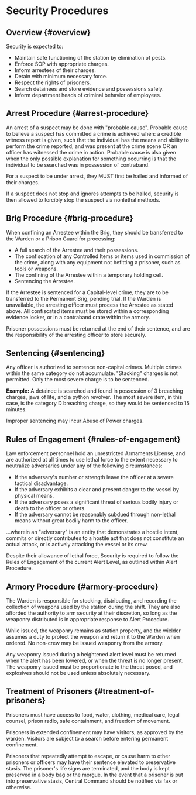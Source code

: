 # Security Procedures

## Overview {#overview}

Security is expected to:

- Maintain safe functioning of the station by elimination of pests.
- Enforce SOP with appropriate charges.
- Inform arrestees of their charges.
- Detain with minimum necessary force.
- Respect the rights of prisoners.
- Search detainees and store evidence and possessions safely.
- Inform department heads of criminal behavior of employees.

## Arrest Procedure {#arrest-procedure}

An arrest of a suspect may be done with "probable cause". Probable cause to believe a suspect has committed a crime is achieved when: a credible witness report is given, such that the individual has the means and ability to perform the crime reported, and was present at the crime scene OR an officer has witnessed the crime in action. Probable cause is also given when the only possible explanation for something occurring is that the individual to be searched was in possession of contraband.

For a suspect to be under arrest, they MUST first be hailed and informed of their charges.

If a suspect does not stop and ignores attempts to be hailed, security is then allowed to forcibly stop the suspect via nonlethal methods.

## Brig Procedure {#brig-procedure}

When confining an Arrestee within the Brig, they should be transferred to the Warden or a Prison Guard for processing:

- A full search of the Arrestee and their possessions.
- The confiscation of any Controlled Items or items used in commission of the crime, along with any equipment not befitting a prisoner, such as tools or weapons.
- The confining of the Arrestee within a temporary holding cell.
- Sentencing the Arrestee.

If the Arrestee is sentenced for a Capital-level crime, they are to be transferred to the Permanent Brig, pending trial. If the Warden is unavailable, the arresting officer must process the Arrestee as stated above. All confiscated items must be stored within a corresponding evidence locker, or in a contraband crate within the armory.

Prisoner possessions must be returned at the end of their sentence, and are the responsibility of the arresting officer to store securely.

## Sentencing {#sentencing}

Any officer is authorized to sentence non-capital crimes. Multiple crimes within the same category do not accumulate. "Stacking" charges is not permitted. Only the most severe charge is to be sentenced.

**Example:** A detainee is searched and found in possession of 3 breaching charges, jaws of life, and a python revolver. The most severe item, in this case, is the category D breaching charge, so they would be sentenced to 15 minutes.

Improper sentencing may incur Abuse of Power charges.

## Rules of Engagement {#rules-of-engagement}

Law enforcement personnel hold an unrestricted Armaments License, and are authorized at all times to use lethal force to the extent necessary to neutralize adversaries under any of the following circumstances:

- If the adversary's number or strength leave the officer at a severe tactical disadvantage.
- If the adversary exhibits a clear and present danger to the vessel by physical means.
- If the adversary poses a significant threat of serious bodily injury or death to the officer or others.
- If the adversary cannot be reasonably subdued through non-lethal means without great bodily harm to the officer.

…wherein an "adversary" is an entity that demonstrates a hostile intent, commits or directly contributes to a hostile act that does not constitute an actual attack, or is actively attacking the vessel or its crew.

Despite their allowance of lethal force, Security is required to follow the Rules of Engagement of the current Alert Level, as outlined within Alert Procedure.

## Armory Procedure {#armory-procedure}

The Warden is responsible for stocking, distributing, and recording the collection of weapons used by the station during the shift. They are also afforded the authority to arm security at their discretion, so long as the weaponry distributed is in appropriate response to Alert Procedure.

While issued, the weaponry remains as station property, and the wielder assumes a duty to protect the weapon and return it to the Warden when ordered. No non-crew may be issued weaponry from the armory.

Any weaponry issued during a heightened alert level must be returned when the alert has been lowered, or when the threat is no longer present. The weaponry issued must be proportionate to the threat posed, and explosives should not be used unless absolutely necessary.

## Treatment of Prisoners {#treatment-of-prisoners}

Prisoners must have access to food, water, clothing, medical care, legal counsel, prison radio, safe containment, and freedom of movement.

Prisoners in extended confinement may have visitors, as approved by the warden. Visitors are subject to a search before entering permanent confinement.

Prisoners that repeatedly attempt to escape, or cause harm to other prisoners or officers may have their sentence elevated to preservative stasis. The prisoner's life signs are terminated, and the body is kept preserved in a body bag or the morgue. In the event that a prisoner is put into preservative stasis, Central Command should be notified via fax or otherwise.